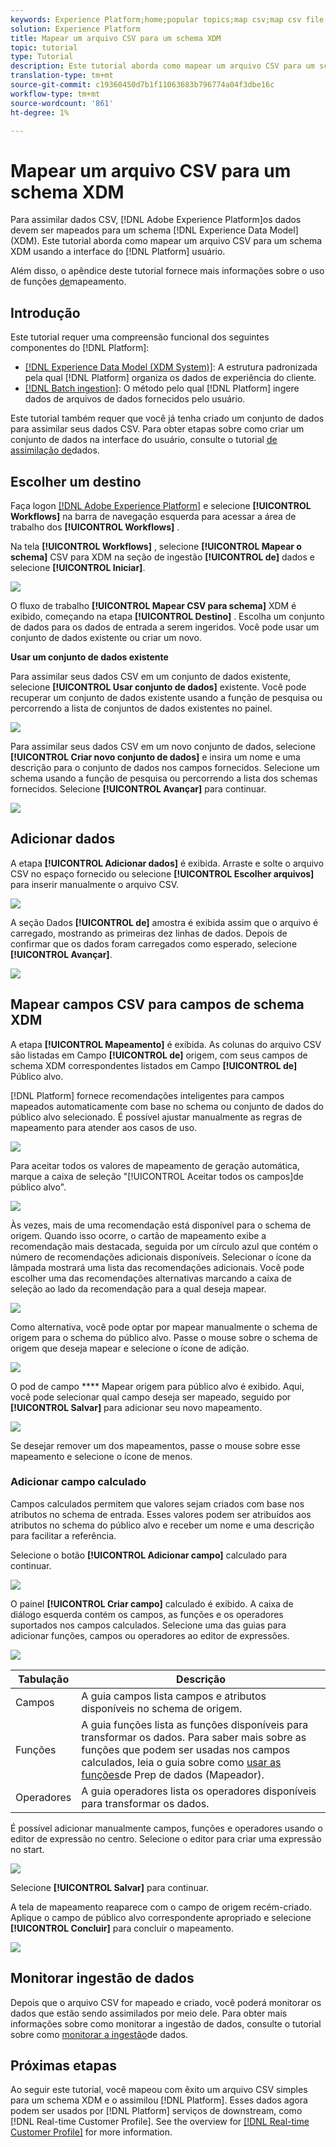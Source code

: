 ```yaml
---
keywords: Experience Platform;home;popular topics;map csv;map csv file;map csv file to xdm;map csv to xdm;ui guide;
solution: Experience Platform
title: Mapear um arquivo CSV para um schema XDM
topic: tutorial
type: Tutorial
description: Este tutorial aborda como mapear um arquivo CSV para um schema XDM usando a interface do usuário do Adobe Experience Platform.
translation-type: tm+mt
source-git-commit: c19360450d7b1f11063683b796774a04f3dbe16c
workflow-type: tm+mt
source-wordcount: '861'
ht-degree: 1%

---
```



# Mapear um arquivo CSV para um schema XDM

Para assimilar dados CSV, [!DNL Adobe Experience Platform]os dados devem ser mapeados para um schema [!DNL Experience Data Model] (XDM). Este tutorial aborda como mapear um arquivo CSV para um schema XDM usando a interface do [!DNL Platform] usuário.

Além disso, o apêndice deste tutorial fornece mais informações sobre o uso de funções [de](#mapping-functions)mapeamento.

## Introdução

Este tutorial requer uma compreensão funcional dos seguintes componentes do [!DNL Platform]:

- [[!DNL Experience Data Model (XDM System)]](../../xdm/home.md): A estrutura padronizada pela qual [!DNL Platform] organiza os dados de experiência do cliente.
- [[!DNL Batch ingestion]](../batch-ingestion/overview.md): O método pelo qual [!DNL Platform] ingere dados de arquivos de dados fornecidos pelo usuário.

Este tutorial também requer que você já tenha criado um conjunto de dados para assimilar seus dados CSV. Para obter etapas sobre como criar um conjunto de dados na interface do usuário, consulte o tutorial [de assimilação de](./ingest-batch-data.md)dados.

## Escolher um destino

Faça logon [[!DNL Adobe Experience Platform]](https://platform.adobe.com) e selecione **[!UICONTROL Workflows]** na barra de navegação esquerda para acessar a área de trabalho dos **[!UICONTROL Workflows]** .

Na tela **[!UICONTROL Workflows]** , selecione **[!UICONTROL Mapear o schema]** CSV para XDM na seção de ingestão **[!UICONTROL de]** dados e selecione **[!UICONTROL Iniciar]**.

![](../images/tutorials/map-a-csv-file/workflows.png)

O fluxo de trabalho **[!UICONTROL Mapear CSV para schema]** XDM é exibido, começando na etapa **[!UICONTROL Destino]** . Escolha um conjunto de dados para os dados de entrada a serem ingeridos. Você pode usar um conjunto de dados existente ou criar um novo.

**Usar um conjunto de dados existente**

Para assimilar seus dados CSV em um conjunto de dados existente, selecione **[!UICONTROL Usar conjunto de dados]** existente. Você pode recuperar um conjunto de dados existente usando a função de pesquisa ou percorrendo a lista de conjuntos de dados existentes no painel.

![](../images/tutorials/map-a-csv-file/use-existing-dataset.png)

Para assimilar seus dados CSV em um novo conjunto de dados, selecione **[!UICONTROL Criar novo conjunto de dados]** e insira um nome e uma descrição para o conjunto de dados nos campos fornecidos. Selecione um schema usando a função de pesquisa ou percorrendo a lista dos schemas fornecidos. Selecione **[!UICONTROL Avançar]** para continuar.

![](../images/tutorials/map-a-csv-file/create-new-dataset.png)

## Adicionar dados

A etapa **[!UICONTROL Adicionar dados]** é exibida. Arraste e solte o arquivo CSV no espaço fornecido ou selecione **[!UICONTROL Escolher arquivos]** para inserir manualmente o arquivo CSV.

![](../images/tutorials/map-a-csv-file/add-data.png)

A seção Dados **[!UICONTROL de]** amostra é exibida assim que o arquivo é carregado, mostrando as primeiras dez linhas de dados. Depois de confirmar que os dados foram carregados como esperado, selecione **[!UICONTROL Avançar]**.

![](../images/tutorials/map-a-csv-file/sample-data.png)

## Mapear campos CSV para campos de schema XDM

A etapa **[!UICONTROL Mapeamento]** é exibida. As colunas do arquivo CSV são listadas em Campo **[!UICONTROL de]** origem, com seus campos de schema XDM correspondentes listados em Campo **[!UICONTROL de]** Público alvo.

[!DNL Platform] fornece recomendações inteligentes para campos mapeados automaticamente com base no schema ou conjunto de dados do público alvo selecionado. É possível ajustar manualmente as regras de mapeamento para atender aos casos de uso.

![](../images/tutorials/map-a-csv-file/mapping-with-suggestions.png)

Para aceitar todos os valores de mapeamento de geração automática, marque a caixa de seleção &quot;[!UICONTROL Aceitar todos os campos]de público alvo&quot;.

![](../images/tutorials/map-a-csv-file/filled-mapping-with-suggestions.png)

Às vezes, mais de uma recomendação está disponível para o schema de origem. Quando isso ocorre, o cartão de mapeamento exibe a recomendação mais destacada, seguida por um círculo azul que contém o número de recomendações adicionais disponíveis. Selecionar o ícone da lâmpada mostrará uma lista das recomendações adicionais. Você pode escolher uma das recomendações alternativas marcando a caixa de seleção ao lado da recomendação para a qual deseja mapear.

![](../images/tutorials/map-a-csv-file/multiple-recommendations.png)

Como alternativa, você pode optar por mapear manualmente o schema de origem para o schema do público alvo. Passe o mouse sobre o schema de origem que deseja mapear e selecione o ícone de adição.

![](../images/tutorials/map-a-csv-file/mapping-with-suggestions-and-buttons.png)

O pod de campo **** Mapear origem para público alvo é exibido. Aqui, você pode selecionar qual campo deseja ser mapeado, seguido por **[!UICONTROL Salvar]** para adicionar seu novo mapeamento.

![](../images/tutorials/map-a-csv-file/manual-mapping.png)

Se desejar remover um dos mapeamentos, passe o mouse sobre esse mapeamento e selecione o ícone de menos.

### Adicionar campo calculado

Campos calculados permitem que valores sejam criados com base nos atributos no schema de entrada. Esses valores podem ser atribuídos aos atributos no schema do público alvo e receber um nome e uma descrição para facilitar a referência.

Selecione o botão **[!UICONTROL Adicionar campo]** calculado para continuar.

![](../images/tutorials/map-a-csv-file/add-calculated-field.png)

O painel **[!UICONTROL Criar campo]** calculado é exibido. A caixa de diálogo esquerda contém os campos, as funções e os operadores suportados nos campos calculados. Selecione uma das guias para adicionar funções, campos ou operadores ao editor de expressões.

![](../images/tutorials/map-a-csv-file/create-calculated-fields.png)

| Tabulação | Descrição |
| --------- | ----------- |
| Campos | A guia campos lista campos e atributos disponíveis no schema de origem. |
| Funções | A guia funções lista as funções disponíveis para transformar os dados. Para saber mais sobre as funções que podem ser usadas nos campos calculados, leia o guia sobre como [usar as funções](../../data-prep/functions.md)de Prep de dados (Mapeador). |
| Operadores | A guia operadores lista os operadores disponíveis para transformar os dados. |

É possível adicionar manualmente campos, funções e operadores usando o editor de expressão no centro. Selecione o editor para criar uma expressão no start.

![](../images/tutorials/map-a-csv-file/create-calculated-field.png)

Selecione **[!UICONTROL Salvar]** para continuar.

A tela de mapeamento reaparece com o campo de origem recém-criado. Aplique o campo de público alvo correspondente apropriado e selecione **[!UICONTROL Concluir]** para concluir o mapeamento.

![](../images/tutorials/map-a-csv-file/new-calculated-field.png)

## Monitorar ingestão de dados

Depois que o arquivo CSV for mapeado e criado, você poderá monitorar os dados que estão sendo assimilados por meio dele. Para obter mais informações sobre como monitorar a ingestão de dados, consulte o tutorial sobre como [monitorar a ingestão](../../ingestion/quality/monitor-data-ingestion.md)de dados.

## Próximas etapas

Ao seguir este tutorial, você mapeou com êxito um arquivo CSV simples para um schema XDM e o assimilou [!DNL Platform]. Esses dados agora podem ser usados por [!DNL Platform] serviços de downstream, como [!DNL Real-time Customer Profile]. See the overview for [[!DNL Real-time Customer Profile]](../../profile/home.md) for more information.
